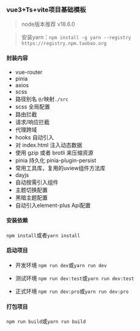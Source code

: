 ### vue3+Ts+vite项目基础模板

> node版本推荐 v18.6.0

> 安装yarn：`npm install -g yarn --registry https://registry.npm.taobao.org`

#### 封装内容
- vue-router
- pinia
- axios 
- scss
- 路径别名 `@/`映射`./src`
- scss 全局配置
- 路由拦截
- 请求/响应拦截
- 代理跨域
- hooks 自动引入
- 对 index.html 注入动态数据
- 使用 gzip 或者 brotli 来压缩资源
- pinia 持久化 pinia-plugin-persist
- 常用工具库，复用的uview组件方法库
- dayjs
- 自动按需引入组件
- 主题切换配置
- 黑暗主题配置
- 自动引入element-plus Api配置

#### 安装依赖
`npm install`或者`yarn install`

#### 启动项目

- 开发环境
`npm run dev`或`yarn run dev`

- 测试环境
`npm run dev:test`或`yarn run dev:test`

- 正式环境
`npm run dev:pro`或`yarn run dev:pro`

#### 打包项目
`npm run build`或`yarn run build`
